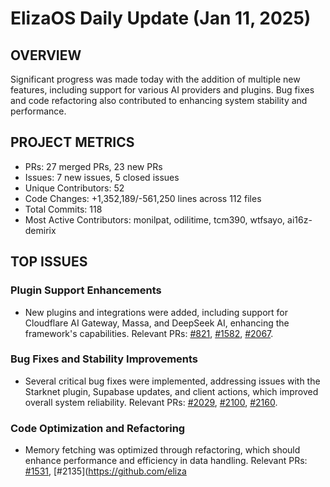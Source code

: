# ElizaOS Daily Update (Jan 11, 2025)

## OVERVIEW 
Significant progress was made today with the addition of multiple new features, including support for various AI providers and plugins. Bug fixes and code refactoring also contributed to enhancing system stability and performance.

## PROJECT METRICS
- PRs: 27 merged PRs, 23 new PRs
- Issues: 7 new issues, 5 closed issues
- Unique Contributors: 52
- Code Changes: +1,352,189/-561,250 lines across 112 files
- Total Commits: 118
- Most Active Contributors: monilpat, odilitime, tcm390, wtfsayo, ai16z-demirix

## TOP ISSUES
### Plugin Support Enhancements
- New plugins and integrations were added, including support for Cloudflare AI Gateway, Massa, and DeepSeek AI, enhancing the framework's capabilities. Relevant PRs: [#821](https://github.com/elizaos/eliza/pull/821), [#1582](https://github.com/elizaos/eliza/pull/1582), [#2067](https://github.com/elizaos/eliza/pull/2067).

### Bug Fixes and Stability Improvements
- Several critical bug fixes were implemented, addressing issues with the Starknet plugin, Supabase updates, and client actions, which improved overall system reliability. Relevant PRs: [#2029](https://github.com/elizaos/eliza/pull/2029), [#2100](https://github.com/elizaos/eliza/pull/2100), [#2160](https://github.com/elizaos/eliza/pull/2160).

### Code Optimization and Refactoring
- Memory fetching was optimized through refactoring, which should enhance performance and efficiency in data handling. Relevant PRs: [#1531](https://github.com/elizaos/eliza/pull/1531), [#2135](https://github.com/eliza